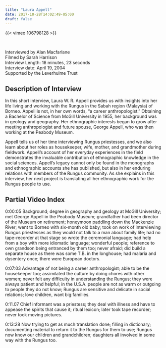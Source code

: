```yaml
---
title: "Laura Appell"
date: 2017-10-28T14:02:49-05:00
draft: false
---
```


{{< vimeo 106798128 >}}

&nbsp;

Interviewed by Alan Macfarlane\
Filmed by Sarah Harrison\
Interview Length: 18 minutes, 23 seconds\
Interview date: April 19, 2004\
Supported by the Leverhulme Trust

## Description of Interview

In this short interview, Laura W. R. Appell provides us with insights into her life living and working with the Rungus in the Sabah region (Malaysia) of Borneo. Appell is not, in her own words, “a career anthropologist.” Obtaining a Bachelor of Science from McGill University in 1955, her background was in geology and geography. Her ethnographic interests began to grow after meeting anthropologist and future spouse, George Appell, who was then working at the Peabody Museum.

Appell tells us of her time interviewing Rungus priestesses, and we also learn about her roles as housekeeper, wife, mother, and grandmother during fieldwork. Appell’s account of her everyday experiences in the field demonstrates the invaluable contribution of ethnographic knowledge in the social sciences. Appell’s legacy cannot only be found in the monographs and ethnographic accounts she has published, but also in her enduring relations with members of the Rungus community. As she explains in this interview, her next project is translating all her ethnographic work for the Rungus people to use.

## Partial Video Index

0:00:05 Background; degree in geography and geology at McGill University; met George Appell in the Peabody Museum; grandfather had been director of the Museum on retirement; honeymoon paddling down the Mackenzie River; went to Borneo with six-month old baby; took on work of interviewing Rungus priestesses as they would not talk to a man about family life; had no tape-recorder at that stage so wrote the ceremonial language; had help from a boy with more idiomatic language; wonderful people; reference to own grandson being entranced by them too; never afraid; did build a separate house as there was some T.B. in the longhouse; had malaria and dysentery once; there were European doctors.

0:07:03 Advantage of not being a career anthropologist; able to be the housekeeper too; assimilated the culture by doing chores with other women; never felt any difficulty in understanding the Rungus; they were always patient and helpful; in the U.S.A. people are not as warm or outgoing to people they do not know; Rungus are sensitive and delicate in social relations; love children, want big families.

0:11.07 Chief informant was a priestess; they deal with illness and have to appease the spirits that cause it; ritual lexicon; later took tape recorder; never took moving pictures.

0:13:28 Now trying to get as much translation done; filling in dictionary; documenting material to return it to the Rungus for them to use; Rungus now know our children and grandchildren; daughters all involved in some way with the Rungus too. 
